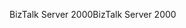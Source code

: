 <span data-ttu-id="d90a0-101">BizTalk Server 2000</span><span class="sxs-lookup"><span data-stu-id="d90a0-101">BizTalk Server 2000</span></span>